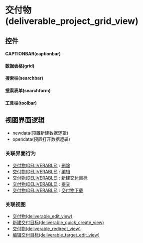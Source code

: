 # 交付物(deliverable_project_grid_view)  <!-- {docsify-ignore-all} -->



## 控件
#### CAPTIONBAR(captionbar)
#### 数据表格(grid)
#### 搜索栏(searchbar)
#### 搜索表单(searchform)
#### 工具栏(toolbar)

## 视图界面逻辑
  * newdata(预置新建数据逻辑)
  * opendata(预置打开数据逻辑)


### 关联界面行为
  * [交付物(DELIVERABLE)](module/Base/deliverable) : [删除](module/Base/deliverable#界面行为)
  * [交付物(DELIVERABLE)](module/Base/deliverable) : [编辑](module/Base/deliverable#界面行为)
  * [交付物(DELIVERABLE)](module/Base/deliverable) : [新建交付目标](module/Base/deliverable#界面行为)
  * [交付物(DELIVERABLE)](module/Base/deliverable) : [提交](module/Base/deliverable#界面行为)
  * [交付物(DELIVERABLE)](module/Base/deliverable) : [交付物下载](module/Base/deliverable#界面行为)

### 关联视图
  * [交付物(deliverable_edit_view)](app/view/deliverable_edit_view)
  * [新建交付目标(deliverable_quick_create_view)](app/view/deliverable_quick_create_view)
  * [交付物(deliverable_redirect_view)](app/view/deliverable_redirect_view)
  * [编辑交付目标(deliverable_target_edit_view)](app/view/deliverable_target_edit_view)

<script>
 const { createApp } = Vue
  createApp({
    data() {
      return {

      }
    }
  }).use(ElementPlus).mount('#app')
</script>